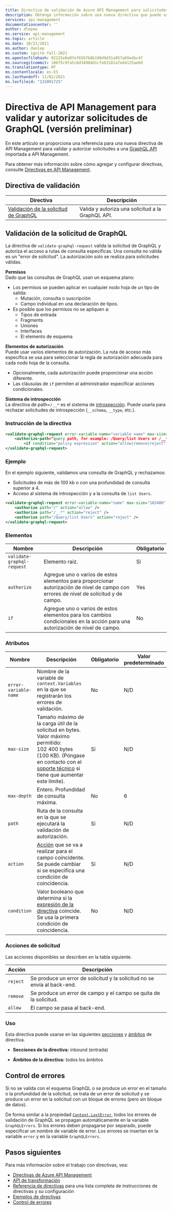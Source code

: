 ```yaml
---
title: Directiva de validación de Azure API Management para solicitudes de GraphQL | Microsoft Docs
description: Obtenga información sobre una nueva directiva que puede usar en Azure API Management para validar y autorizar solicitudes de GraphQL.
services: api-management
documentationcenter: ''
author: dlepow
ms.service: api-management
ms.topic: article
ms.date: 10/21/2021
ms.author: danlep
ms.custom: ignite-fall-2021
ms.openlocfilehash: 02225e0a07ef6567b8b190d9d31a957a69adbc4f
ms.sourcegitcommit: 106f5c9fa5c6d3498dd1cfe63181a7ed4125ae6d
ms.translationtype: HT
ms.contentlocale: es-ES
ms.lasthandoff: 11/02/2021
ms.locfileid: "131091725"
---
```

# <a name="api-management-policy-to-validate-and-authorize-graphql-requests-preview"></a>Directiva de API Management para validar y autorizar solicitudes de GraphQL (versión preliminar)

En este artículo se proporciona una referencia para una nueva directiva de API Management para validar y autorizar solicitudes a una [GraphQL API](graphql-api.md) importada a API Management.

Para obtener más información sobre cómo agregar y configurar directivas, consulte [Directivas en API Management](./api-management-policies.md).

## <a name="validation-policy"></a>Directiva de validación

| Directiva | Descripción |
| ------ | ----------- |
| [Validación de la solicitud de GraphQL](#validate-graphql-request) | Valida y autoriza una solicitud a la GraphQL API. |


## <a name="validate-graphql-request"></a>Validación de la solicitud de GraphQL

La directiva de `validate-graphql-request` valida la solicitud de GraphQL y autoriza el acceso a rutas de consulta específicas. Una consulta no válida es un "error de solicitud". La autorización solo se realiza para solicitudes válidas. 

**Permisos**  
Dado que las consultas de GraphQL usan un esquema plano:
* Los permisos se pueden aplicar en cualquier nodo hoja de un tipo de salida: 
    * Mutación, consulta o suscripción
    * Campo individual en una declaración de tipos. 
* Es posible que los permisos no se apliquen a: 
    * Tipos de entrada
    * Fragments
    * Uniones
    * Interfaces
    * El elemento de esquema   

**Elementos de autorización**  
Puede usar varios elementos de autorización. La ruta de acceso más específica se usa para seleccionar la regla de autorización adecuada para cada nodo hoja de la consulta. 
* Opcionalmente, cada autorización puede proporcionar una acción diferente.
* Las cláusulas de `if` permiten al administrador especificar acciones condicionales. 

**Sistema de introspección**   
La directiva de path=`/__*` es el sistema de [introspección](https://graphql.org/learn/introspection/). Puede usarla para rechazar solicitudes de introspección (`__schema`, `__type`, etc.).   

### <a name="policy-statement"></a>Instrucción de la directiva

```xml
<validate-graphql-request error-variable-name="variable name" max-size="size in bytes" max-depth="query depth">
    <authorize-path="query path, for example: /Query/list Users or /__*" action="allow|remove|reject" />
        <if condition="policy expression" action="allow|remove|reject" />
</validate-graphql-request>
```

### <a name="example"></a>Ejemplo

En el ejemplo siguiente, validamos una consulta de GraphQL y rechazamos:
* Solicitudes de más de 100 kb o con una profundidad de consulta superior a 4. 
* Acceso al sistema de introspección y a la consulta de `list Users`. 

```xml
<validate-graphql-request error-variable-name="name" max-size="102400" max-depth="4"> 
    <authorize path="/" action="allow" /> 
    <authorize path="/__*" action="reject" /> 
    <authorize path="/Query/list Users" action="reject" /> 
</validate-graphql-request> 
```

### <a name="elements"></a>Elementos

| Nombre         | Descripción                                                                                                                                   | Obligatorio |
| ------------ | --------------------------------------------------------------------------------------------------------------------------------------------- | -------- |
| `validate-graphql-request` | Elemento raíz.                                                                                                                               | Sí      |
| `authorize` | Agregue uno o varios de estos elementos para proporcionar autorización de nivel de campo con errores de nivel de solicitud y de campo.   | Yes |
| `if` | Agregue uno o varios de estos elementos para los cambios condicionales en la acción para una autorización de nivel de campo. | No |

### <a name="attributes"></a>Atributos

| Nombre                       | Descripción                                                                                                                                                            | Obligatorio | Valor predeterminado |
| -------------------------- | ---------------------------------------------------------------------------------------------------------------------------------------------------------------------- | -------- | ------- |
| `error-variable-name` | Nombre de la variable de `context.Variables` en la que se registrarán los errores de validación.  |   No    | N/D   |
| `max-size` | Tamaño máximo de la carga útil de la solicitud en bytes. Valor máximo permitido: 102 400 bytes (100 KB). (Póngase en contacto con el [soporte técnico](https://azure.microsoft.com/support/options/) si tiene que aumentar este límite). | Sí       | N/D   |
| `max-depth` | Entero. Profundidad de consulta máxima. | No | 6 |
| `path` | Ruta de la consulta en la que se ejecutará la validación de autorización. | Sí | N/D |
| `action` | [Acción](#request-actions) que se va a realizar para el campo coincidente. Se puede cambiar si se especifica una condición de coincidencia. |  Sí     | N/D   |
| `condition` | Valor booleano que determina si la [expresión de la directiva](api-management-policy-expressions.md) coincide. Se usa la primera condición de coincidencia. | No | N/D |

### <a name="request-actions"></a>Acciones de solicitud

Las acciones disponibles se describen en la tabla siguiente.

|Acción |Descripción  |
|---------|---------|
|`reject`     | Se produce un error de solicitud y la solicitud no se envía al back-end.     |
|`remove`     | Se produce un error de campo y el campo se quita de la solicitud.         |
|`allow`     | El campo se pasa al back-end.        |

### <a name="usage"></a>Uso

Esta directiva puede usarse en las siguientes [secciones](./api-management-howto-policies.md#sections) y [ámbitos](./api-management-howto-policies.md#scopes) de directiva.

-   **Secciones de la directiva:** inbound (entrada)

-   **Ámbitos de la directiva:** todos los ámbitos

## <a name="error-handling"></a>Control de errores

Si no se valida con el esquema GraphQL o se produce un error en el tamaño o la profundidad de la solicitud, se trata de un error de solicitud y se produce un error en la solicitud con un bloque de errores (pero sin bloque de datos). 

De forma similar a la propiedad [`Context.LastError`](api-management-error-handling-policies.md#lasterror), todos los errores de validación de GraphQL se propagan automáticamente en la variable `GraphQLErrors`. Si los errores deben propagarse por separado, puede especificar un nombre de variable de error. Los errores se insertan en la variable `error` y en la variable `GraphQLErrors`. 

## <a name="next-steps"></a>Pasos siguientes

Para más información sobre el trabajo con directivas, vea:

-   [Directivas de Azure API Management](api-management-howto-policies.md)
-   [API de transformación](transform-api.md)
-   [Referencia de directivas](./api-management-policies.md) para una lista completa de instrucciones de directivas y su configuración
-   [Ejemplos de directivas](./policy-reference.md)
-   [Control de errores](./api-management-error-handling-policies.md)
